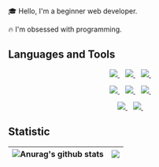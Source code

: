 🎓 Hello, I'm a beginner web developer.

🔥 I'm obsessed with programming.

## Languages and Tools

<p align='center'>
  <a href="#">
    <img src="https://img.shields.io/badge/HTML-d5d5d5?style=for-the-badge&logo=HTML5" />
  </a>&nbsp;&nbsp;
  <a href="#">
    <img src="https://img.shields.io/badge/CSS-d5d5d5?style=for-the-badge&logo=CSS3" />
  </a>&nbsp;&nbsp; 
   <a href="#">
    <img src="https://img.shields.io/badge/SASS-d5d5d5?style=for-the-badge&logo=sass" />
  </a>&nbsp;&nbsp;  
</p>
<p align='center'>
  <a href="#">
    <img src="https://img.shields.io/badge/JavaScript-d5d5d5?style=for-the-badge&logo=JavaScript" />
  </a>&nbsp;&nbsp;
  <a href="#">
    <img src="https://img.shields.io/badge/React-d5d5d5?style=for-the-badge&logo=React" />
  </a>&nbsp;&nbsp; 
   <a href="#">
    <img src="https://img.shields.io/badge/Redux-d5d5d5?style=for-the-badge&logo=Redux" />
  </a>&nbsp;&nbsp;  
</p>
<p align='center'>
  <a href="#">
    <img src="https://img.shields.io/badge/GIT-d5d5d5?style=for-the-badge&logo=git" />
  </a>&nbsp;&nbsp;
  <a href="#">
    <img src="https://img.shields.io/badge/FireBase-d5d5d5?style=for-the-badge&logo=firebase" />
  </a>&nbsp;&nbsp;    
</p>

## Statistic

| <img align="center" src="https://github-readme-stats.vercel.app/api?username=gray-starling&count_private=true&show_icons=true&theme=buefy&hide_border=true" alt="Anurag's github stats" /> | <img align="center" src="https://github-readme-stats.vercel.app/api/top-langs/?username=gray-starling&layout=compact&theme=buefy&hide_border=true" /> |
| ------------------------------------------------------------------------------------------------------------------------------------------------------------------------------------------ | ----------------------------------------------------------------------------------------------------------------------------------------------------- |
